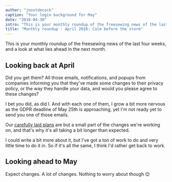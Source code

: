 ```yaml
---
author: "joostdecock"
caption: "Your login background for May"
date: "2018-04-30"
intro: "This is your monthly roundup of the freesewing news of the last four weeks, and a look at what lies ahead in the next month."
title: "Monthly roundup - April 2018: Calm before the storm"
---
```


This is your monthly roundup of the freesewing news of the last four weeks, and a look at what lies ahead in the next month.

## Looking back at April

Did you get them? All those emails, notifications, and popups from companies informing you
that they've made some changes to their privacy policy, or the way they handle your data,
and would you please agree to these changes?

I bet you did, as did I. And with each one of them, I grow a bit more nervous as the 
GDPR deadline of May 25th is approaching, yet I'm not ready yet to send you one of those emails.

Our [carefully laid plans](/blog/gdpr-plan/) are but a small part of the changes we're working on,
and that's why it's all taking a bit longer than expected.

I could write a bit more about it, but I've got a ton of work to do and very little time to do it in.
So if it's all the same, I think I'd rather get back to work.

## Looking ahead to May

Expect changes. A lot of changes. Nothing to worry about though 😉

